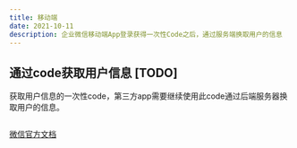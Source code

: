 ```yaml
---
title: 移动端
date: 2021-10-11
description: 企业微信移动端App登录获得一次性Code之后，通过服务端换取用户的信息
---
```




## 通过code获取用户信息 [TODO]

获取用户信息的一次性code，第三方app需要继续使用此code通过后端服务器换取用户的信息。

``` go
```

[微信官方文档](https://work.weixin.qq.com/api/doc/90000/90136/91193)

